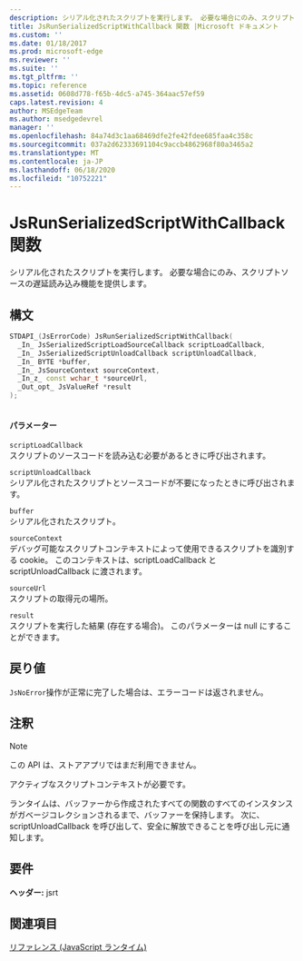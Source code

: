```yaml
---
description: シリアル化されたスクリプトを実行します。 必要な場合にのみ、スクリプトソースの遅延読み込み機能を提供します。
title: JsRunSerializedScriptWithCallback 関数 |Microsoft ドキュメント
ms.custom: ''
ms.date: 01/18/2017
ms.prod: microsoft-edge
ms.reviewer: ''
ms.suite: ''
ms.tgt_pltfrm: ''
ms.topic: reference
ms.assetid: 0608d778-f65b-4dc5-a745-364aac57ef59
caps.latest.revision: 4
author: MSEdgeTeam
ms.author: msedgedevrel
manager: ''
ms.openlocfilehash: 84a74d3c1aa68469dfe2fe42fdee685faa4c358c
ms.sourcegitcommit: 037a2d62333691104c9accb4862968f80a3465a2
ms.translationtype: MT
ms.contentlocale: ja-JP
ms.lasthandoff: 06/18/2020
ms.locfileid: "10752221"
---
```

# JsRunSerializedScriptWithCallback 関数
シリアル化されたスクリプトを実行します。 必要な場合にのみ、スクリプトソースの遅延読み込み機能を提供します。  
  
## 構文  
  
```cpp  
STDAPI_(JsErrorCode) JsRunSerializedScriptWithCallback(  
  _In_ JsSerializedScriptLoadSourceCallback scriptLoadCallback,  
  _In_ JsSerializedScriptUnloadCallback scriptUnloadCallback,  
  _In_ BYTE *buffer,  
  _In_ JsSourceContext sourceContext,  
  _In_z_ const wchar_t *sourceUrl,  
  _Out_opt_ JsValueRef *result  
);  
  
```  
  
#### パラメーター  
 `scriptLoadCallback`  
 スクリプトのソースコードを読み込む必要があるときに呼び出されます。  
  
 `scriptUnloadCallback`  
 シリアル化されたスクリプトとソースコードが不要になったときに呼び出されます。  
  
 `buffer`  
 シリアル化されたスクリプト。  
  
 `sourceContext`  
 デバッグ可能なスクリプトコンテキストによって使用できるスクリプトを識別する cookie。     このコンテキストは、scriptLoadCallback と scriptUnloadCallback に渡されます。  
  
 `sourceUrl`  
 スクリプトの取得元の場所。  
  
 `result`  
 スクリプトを実行した結果 (存在する場合)。 このパラメーターは null にすることができます。  
  
## 戻り値  
 `JsNoError`操作が正常に完了した場合は、エラーコードは返されません。  
  
## 注釈  
  
> [!NOTE]
>  この API は、ストアアプリではまだ利用できません。  
  
 アクティブなスクリプトコンテキストが必要です。  
  
 ランタイムは、バッファーから作成されたすべての関数のすべてのインスタンスがガベージコレクションされるまで、バッファーを保持します。  次に、scriptUnloadCallback を呼び出して、安全に解放できることを呼び出し元に通知します。  
  
## 要件  
 **ヘッダー:** jsrt  
  
## 関連項目  
 [リファレンス (JavaScript ランタイム)](../chakra-hosting/reference-javascript-runtime.md)